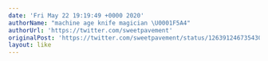 ```yaml
---
date: 'Fri May 22 19:19:49 +0000 2020'
authorName: "machine age knife magician \U0001F5A4"
authorUrl: 'https://twitter.com/sweetpavement'
originalPost: 'https://twitter.com/sweetpavement/status/1263912467354304515'
layout: like
---
```

